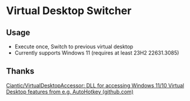 # Virtual Desktop Switcher

## Usage

- Execute once, Switch to previous virtual desktop
- Currently supports Windows 11 (requires at least 23H2 22631.3085)

## Thanks

[Ciantic/VirtualDesktopAccessor: DLL for accessing Windows 11/10 Virtual Desktop features from e.g. AutoHotkey (github.com)](https://github.com/Ciantic/VirtualDesktopAccessor)